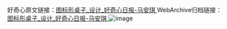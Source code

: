 好奇心原文链接：[图标形桌子_设计_好奇心日报-马安琪 ](https://www.qdaily.com/articles/12042.html)
WebArchive归档链接：[图标形桌子_设计_好奇心日报-马安琪 ](http://web.archive.org/web/20190623171815/https://www.qdaily.com/articles/12042.html)
![image](http://ww3.sinaimg.cn/large/007d5XDply1g3wjasjc8rj30u03kuwt4)